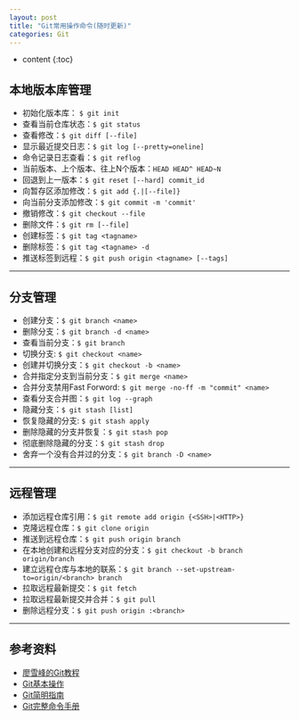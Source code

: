 ```yaml
---
layout: post
title: "Git常用操作命令(随时更新)"
categories: Git
---
```


* content
{:toc}

## 本地版本库管理

* 初始化版本库： ```$ git init```
* 查看当前仓库状态：```$ git status```
* 查看修改：```$ git diff [--file]```
* 显示最近提交日志：```$ git log [--pretty=oneline]```
* 命令记录日志查看：```$ git reflog```
* 当前版本、上个版本、往上N个版本：```HEAD HEAD^ HEAD~N```
* 回退到上一版本：```$ git reset [--hard] commit_id```
* 向暂存区添加修改：```$ git add {.|[--file]}```
* 向当前分支添加修改：```$ git commit -m 'commit'```
* 撤销修改：```$ git checkout --file```
* 删除文件：```$ git rm [--file]```
* 创建标签：```$ git tag <tagname>```
* 删除标签：```$ git tag <tagname> -d```
* 推送标签到远程：```$ git push origin <tagname> [--tags]```

---

## 分支管理 

* 创建分支：```$ git branch <name>```
* 删除分支：```$ git branch -d <name>```
* 查看当前分支：```$ git branch```
* 切换分支: ```$ git checkout <name>```
* 创建并切换分支：```$ git checkout -b <name>```
* 合并指定分支到当前分支：```$ git merge <name>```
* 合并分支禁用Fast Forword: ```$ git merge -no-ff -m "commit" <name>```
* 查看分支合并图：```$ git log --graph```
* 隐藏分支：```$ git stash [list]```
* 恢复隐藏的分支: ```$ git stash apply```
* 删除隐藏的分支并恢复：```$ git stash pop```
* 彻底删除隐藏的分支：```$ git stash drop```
* 舍弃一个没有合并过的分支：```$ git branch -D <name>```

---

## 远程管理

* 添加远程仓库引用：```$ git remote add origin {<SSH>|<HTTP>}```
* 克隆远程仓库：```$ git clone origin```
* 推送到远程仓库：```$ git push origin branch```
* 在本地创建和远程分支对应的分支：```$ git checkout -b branch origin/branch```
* 建立远程仓库与本地的联系：```$ git branch --set-upstream-to=origin/<branch> branch```
* 拉取远程最新提交：```$ git fetch```
* 拉取远程最新提交并合并：```$ git pull```
* 删除远程分支：```$ git push origin :<branch>```

---

## 参考资料

* [廖雪峰的Git教程](http://www.liaoxuefeng.com/wiki/0013739516305929606dd18361248578c67b8067c8c017b000)
* [Git基本操作](http://www.runoob.com/git/git-basic-operations.html)
* [Git简明指南](http://www.runoob.com/manual/git-guide/)
* [Git完整命令手册](http://git-scm.com/docs)




